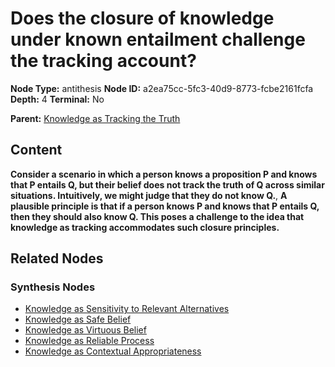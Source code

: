 # Does the closure of knowledge under known entailment challenge the tracking account?

**Node Type:** antithesis
**Node ID:** a2ea75cc-5fc3-40d9-8773-fcbe2161fcfa
**Depth:** 4
**Terminal:** No

**Parent:** [Knowledge as Tracking the Truth](knowledge-as-tracking-the-truth-synthesis-2a12a362-931f-4950-8d46-608423fa9b8a.md)

## Content

**Consider a scenario in which a person knows a proposition P and knows that P entails Q, but their belief does not track the truth of Q across similar situations. Intuitively, we might judge that they do not know Q.**, **A plausible principle is that if a person knows P and knows that P entails Q, then they should also know Q. This poses a challenge to the idea that knowledge as tracking accommodates such closure principles.**

## Related Nodes

### Synthesis Nodes

- [Knowledge as Sensitivity to Relevant Alternatives](knowledge-as-sensitivity-to-relevant-alternatives-synthesis-18062c79-6b79-435b-b21d-e6dedd2b62a9.md)
- [Knowledge as Safe Belief](knowledge-as-safe-belief-synthesis-dadda62b-81e9-4a5e-a305-6d784fd7f31e.md)
- [Knowledge as Virtuous Belief](knowledge-as-virtuous-belief-synthesis-9c346a38-776a-441f-a6b0-f1e6daa88d70.md)
- [Knowledge as Reliable Process](knowledge-as-reliable-process-synthesis-21ad8463-db57-4579-9e60-5a4fe3850384.md)
- [Knowledge as Contextual Appropriateness](knowledge-as-contextual-appropriateness-synthesis-b2442cd0-4d2d-43da-a6a3-3047958242e7.md)
